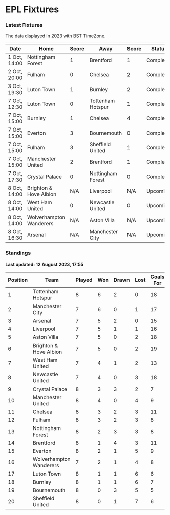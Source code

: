 # EPL Fixtures

### Latest Fixtures

The data displayed in 2023 with BST TimeZone.

<!-- START_TABLE -->
| Date | Home | Score | Away | Score | Status |
|-------------|--------|--------------|--------|--------------|--------|
| 1 Oct, 14:00 | Nottingham Forest | 1 | Brentford | 1 | Completed |
| 2 Oct, 20:00 | Fulham | 0 | Chelsea | 2 | Completed |
| 3 Oct, 19:30 | Luton Town | 1 | Burnley | 2 | Completed |
| 7 Oct, 12:30 | Luton Town | 0 | Tottenham Hotspur | 1 | Completed |
| 7 Oct, 15:00 | Burnley | 1 | Chelsea | 4 | Completed |
| 7 Oct, 15:00 | Everton | 3 | Bournemouth | 0 | Completed |
| 7 Oct, 15:00 | Fulham | 3 | Sheffield United | 1 | Completed |
| 7 Oct, 15:00 | Manchester United | 2 | Brentford | 1 | Completed |
| 7 Oct, 17:30 | Crystal Palace | 0 | Nottingham Forest | 0 | Completed |
| 8 Oct, 14:00 | Brighton & Hove Albion | N/A | Liverpool | N/A | Upcoming |
| 8 Oct, 14:00 | West Ham United | 0 | Newcastle United | 0 | Upcoming |
| 8 Oct, 14:00 | Wolverhampton Wanderers | N/A | Aston Villa | N/A | Upcoming |
| 8 Oct, 16:30 | Arsenal | N/A | Manchester City | N/A | Upcoming |
<!-- END_TABLE -->

### Standings

**Last updated: 12 August 2023, 17:55**

<!-- START_STANDINGS -->
| Position | Team | Played | Won | Drawn | Lost | Goals For | Goals Against | Goal Difference | Points |
|----------|------|--------|-----|-------|------|-----------|---------------|-----------------|--------|
| 1 | Tottenham Hotspur | 8 | 6 | 2 | 0 | 18 | 8 | 10 | 20 |
| 2 | Manchester City | 7 | 6 | 0 | 1 | 17 | 5 | 12 | 18 |
| 3 | Arsenal | 7 | 5 | 2 | 0 | 15 | 6 | 9 | 17 |
| 4 | Liverpool | 7 | 5 | 1 | 1 | 16 | 7 | 9 | 16 |
| 5 | Aston Villa | 7 | 5 | 0 | 2 | 18 | 11 | 7 | 15 |
| 6 | Brighton & Hove Albion | 7 | 5 | 0 | 2 | 19 | 14 | 5 | 15 |
| 7 | West Ham United | 7 | 4 | 1 | 2 | 13 | 10 | 3 | 13 |
| 8 | Newcastle United | 7 | 4 | 0 | 3 | 18 | 7 | 11 | 12 |
| 9 | Crystal Palace | 8 | 3 | 3 | 2 | 7 | 7 | 0 | 12 |
| 10 | Manchester United | 8 | 4 | 0 | 4 | 9 | 12 | -3 | 12 |
| 11 | Chelsea | 8 | 3 | 2 | 3 | 11 | 7 | 4 | 11 |
| 12 | Fulham | 8 | 3 | 2 | 3 | 8 | 13 | -5 | 11 |
| 13 | Nottingham Forest | 8 | 2 | 3 | 3 | 8 | 10 | -2 | 9 |
| 14 | Brentford | 8 | 1 | 4 | 3 | 11 | 12 | -1 | 7 |
| 15 | Everton | 8 | 2 | 1 | 5 | 9 | 12 | -3 | 7 |
| 16 | Wolverhampton Wanderers | 7 | 2 | 1 | 4 | 8 | 13 | -5 | 7 |
| 17 | Luton Town | 8 | 1 | 1 | 6 | 6 | 15 | -9 | 4 |
| 18 | Burnley | 8 | 1 | 1 | 6 | 7 | 20 | -13 | 4 |
| 19 | Bournemouth | 8 | 0 | 3 | 5 | 5 | 18 | -13 | 3 |
| 20 | Sheffield United | 8 | 0 | 1 | 7 | 6 | 22 | -16 | 1 |
<!-- END_STANDINGS -->
